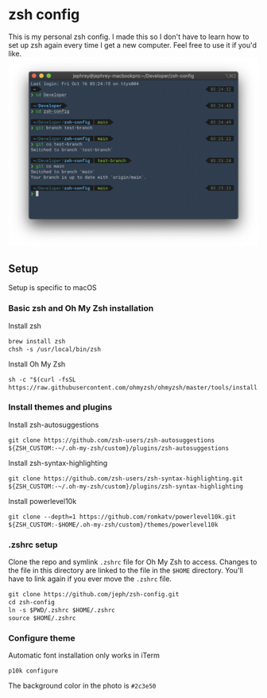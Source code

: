 # zsh config
This is my personal zsh config. I made this so I don't have to learn
how to set up zsh again every time I get a new computer. Feel free to 
use it if you'd like.
![Command Line Image Example](cmdline.png)
## Setup
Setup is specific to macOS
### Basic zsh and Oh My Zsh installation
Install zsh
```
brew install zsh
chsh -s /usr/local/bin/zsh
```
Install Oh My Zsh
```
sh -c "$(curl -fsSL https://raw.githubusercontent.com/ohmyzsh/ohmyzsh/master/tools/install.sh)"
```
### Install themes and plugins
Install zsh-autosuggestions
```
git clone https://github.com/zsh-users/zsh-autosuggestions ${ZSH_CUSTOM:-~/.oh-my-zsh/custom}/plugins/zsh-autosuggestions
```
Install zsh-syntax-highlighting
```
git clone https://github.com/zsh-users/zsh-syntax-highlighting.git ${ZSH_CUSTOM:-~/.oh-my-zsh/custom}/plugins/zsh-syntax-highlighting
```
Install powerlevel10k
```
git clone --depth=1 https://github.com/romkatv/powerlevel10k.git ${ZSH_CUSTOM:-$HOME/.oh-my-zsh/custom}/themes/powerlevel10k
```
### .zshrc setup
Clone the repo and symlink `.zshrc` file for Oh My Zsh to access. 
Changes to the file in this directory are linked to the file in the
`$HOME` directory. You'll have to link again if you ever move the 
`.zshrc` file.
```
git clone https://github.com/jeph/zsh-config.git
cd zsh-config
ln -s $PWD/.zshrc $HOME/.zshrc
source $HOME/.zshrc
```
### Configure theme
Automatic font installation only works in iTerm
```
p10k configure
```
The background color in the photo is `#2c3e50`
